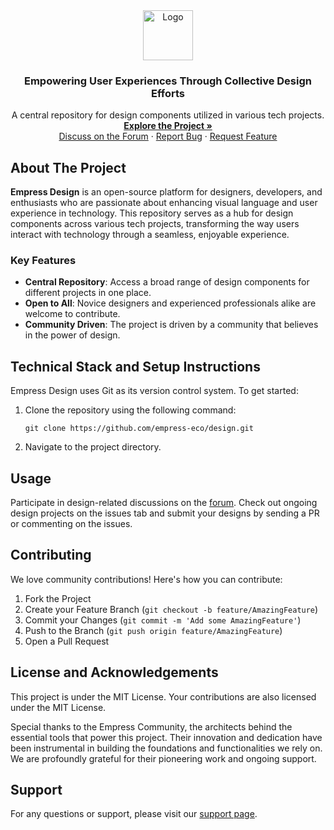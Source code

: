<div align="center">
  <img src="https://grow.empress.eco/uploads/default/original/2X/1/1f1e1044d3864269d2a613577edb9763890422ab.png" alt="Logo" width="80" height="80">

  <h3 align="center">Empowering User Experiences Through Collective Design Efforts</h3>

  <p align="center">
    A central repository for design components utilized in various tech projects.
    <br />
    <a href="https://empress.eco/"><strong>Explore the Project »</strong></a>
    <br />
    <a href="https://discuss.Empress.com">Discuss on the Forum</a>
    ·
    <a href="https://github.com/empress-eco/design/issues">Report Bug</a>
    ·
    <a href="https://github.com/empress-eco/design/issues/new">Request Feature</a>
  </p>
</div>

## About The Project

**Empress Design** is an open-source platform for designers, developers, and enthusiasts who are passionate about enhancing visual language and user experience in technology. This repository serves as a hub for design components across various tech projects, transforming the way users interact with technology through a seamless, enjoyable experience.

### Key Features

- **Central Repository**: Access a broad range of design components for different projects in one place.
- **Open to All**: Novice designers and experienced professionals alike are welcome to contribute.
- **Community Driven**: The project is driven by a community that believes in the power of design.

## Technical Stack and Setup Instructions

Empress Design uses Git as its version control system. To get started:

1. Clone the repository using the following command:
   ```
   git clone https://github.com/empress-eco/design.git
   ```
2. Navigate to the project directory.

## Usage

Participate in design-related discussions on the [forum](https://discuss.Empress.com). Check out ongoing design projects on the issues tab and submit your designs by sending a PR or commenting on the issues.

## Contributing

We love community contributions! Here's how you can contribute:

1. Fork the Project
2. Create your Feature Branch (`git checkout -b feature/AmazingFeature`)
3. Commit your Changes (`git commit -m 'Add some AmazingFeature'`)
4. Push to the Branch (`git push origin feature/AmazingFeature`)
5. Open a Pull Request

## License and Acknowledgements

This project is under the MIT License. Your contributions are also licensed under the MIT License.

Special thanks to the Empress Community, the architects behind the essential tools that power this project. Their innovation and dedication have been instrumental in building the foundations and functionalities we rely on. We are profoundly grateful for their pioneering work and ongoing support.

## Support

For any questions or support, please visit our [support page](https://grow.empress.eco/).